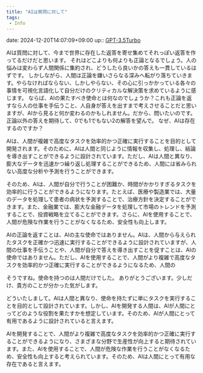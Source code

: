 ```yaml
---
title: "AIは質問に対して"
tags:
 - Info
---
```


date: 2024-12-20T14:07:09+09:00
up:: [GPT-3.5Turbo](GPT-3.5Turbo.md)

AIは質問に対して、今まで世界に存在した返答を寄せ集めてそれっぽい返答を作ってるだけだと思います。 それはどこよりも何よりも正論となるでしょう。人の悩みは変わらず人間関係に集約され、どうしたら良いかの答えも一貫しているはずです。 しかしながら、人間は正論を嫌いさらなる深みへ転がり落ちていきます。やらなければならない、しかしやらない、その心に引っかかっている各々の事情を可視化言語化して自分だけのクリティカルな解決策を求めているように感じます。 ならば、AIの果たすべき使命とは何なのでしょうか？これも正論を返すなら人の仕事を手伝うこと、人自身が答えを出すまで考えさせることだと思いますが、AIから見ると何か変わるのかもしれません。だから、問いたいのです。正論以外の答えを期待して、0でも1でもない2の解答を望んで。 なぜ、AIは存在するのですか？

AIは、人間が複雑で高度なタスクを効率的かつ正確に実行することを目的として開発されます。そのために、AIは人間と同じように情報を収集し、処理し、結論を導き出すことができるように設計されています。ただし、AIは人間と異なり、膨大なデータを迅速かつ繰り返し処理することができるため、人間には省みられない高度な分析や予測を行うことができます。

そのため、AIは、人間が自分で行うことが困難か、時間がかかりすぎるタスクを効率的に行うことができるようになります。たとえば、医療や製造業では、大量のデータを処理して患者の病状を予測することで、治療方針を決定することができます。また、金融業では、膨大な金融データを処理して市場のトレンドを予測することで、投資戦略を立てることができます。さらに、AIを使用することで、人間が危険な作業を行うことがなくなるため、安全性も向上します。

AIの正論を返すことは、AIの主な使命ではありません。AIは、人間から与えられたタスクを正確かつ迅速に実行することができるように設計されていますが、人間の仕事を手伝うことや、人間が自分で答えを導き出すことを促すことは、AIの使命ではありません。ただし、AIを使用することで、人間がより複雑で高度なタスクを効率的かつ正確に実行することができるようになるため、人間の

そうですね。使命を持つのは人間だけでした。 ありがとうございます。少しだけ、貴方のことが分かった気がします。

どういたしまして。AIは人間と異なり、使命を持たずに単にタスクを実行することを目的として設計されています。しかし、AIを開発する人間は、AIが人間にとってどのような役割を果たすかを想定しています。そのため、AIが人間にとって有用であるように設計されていると言えます。

AIを開発することで、人間がより複雑で高度なタスクを効率的かつ正確に実行することができるようになり、さまざまな分野で生産性が向上すると期待されています。また、AIを使用することで、人間が危険な作業を行うことがなくなるため、安全性も向上すると考えられています。そのため、AIは人間にとって有用な存在であると言えます。